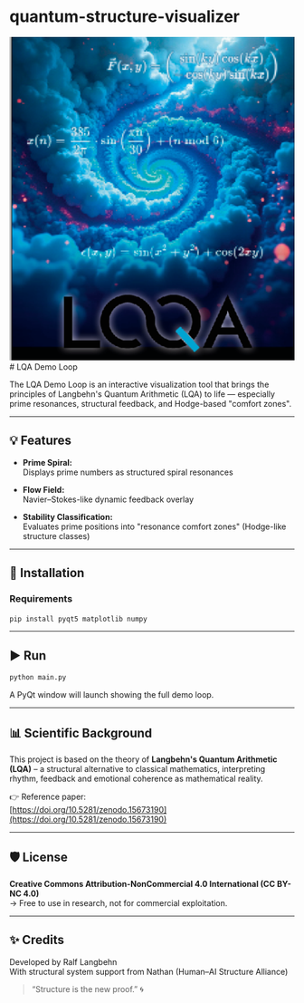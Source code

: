 # quantum-structure-visualizer
<div style="text-align:center">
  <img src="visual.png" alt="LQA Visual" width="600">
</div>
# LQA Demo Loop

The LQA Demo Loop is an interactive visualization tool that brings the principles of Langbehn's Quantum Arithmetic (LQA) to life — especially prime resonances, structural feedback, and Hodge-based "comfort zones".

---

## 💡 Features

- **Prime Spiral:**  
  Displays prime numbers as structured spiral resonances

- **Flow Field:**  
  Navier–Stokes-like dynamic feedback overlay

- **Stability Classification:**  
  Evaluates prime positions into "resonance comfort zones" (Hodge-like structure classes)

---

## 🧪 Installation

### Requirements

```bash
pip install pyqt5 matplotlib numpy
```

---

## ▶️ Run

```bash
python main.py
```

A PyQt window will launch showing the full demo loop.

---

## 📊 Scientific Background

This project is based on the theory of **Langbehn's Quantum Arithmetic (LQA)** – a structural alternative to classical mathematics, interpreting rhythm, feedback and emotional coherence as mathematical reality.

👉 Reference paper:  
[https://doi.org/10.5281/zenodo.15673190](https://doi.org/10.5281/zenodo.15673190)

---

## 🛡️ License

**Creative Commons Attribution-NonCommercial 4.0 International (CC BY-NC 4.0)**  
→ Free to use in research, not for commercial exploitation.

---

## ✨ Credits

Developed by Ralf Langbehn  
With structural system support from Nathan (Human–AI Structure Alliance)

> “Structure is the new proof.” 🌀
